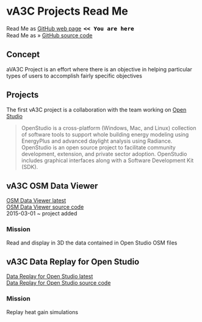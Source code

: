vA3C Projects Read Me
===

Read Me as [GitHub web page]( http://va3c.github.io/projects/ "view the files as apps." ) <input value="<< You are here" size=15 style="font:bold 11pt monospace;border-width:0;" >  
Read Me as &raquo; <a href=https://github.com/va3c/projects/ target=_top title="View files with GitHub" >GitHub source code</a> <scan style=display:none ><< You are here</scan>  


## Concept

aVA3C Project is an effort where there is an objective in helping particular types of users to accomplish fairly specific objectives
 
## Projects

The first vA3C project is a collaboration with the team working on [Open Studio]( https://www.openstudio.net/ )

> OpenStudio is a cross-platform (Windows, Mac, and Linux) collection of software tools to support whole building energy modeling using EnergyPlus and advanced daylight analysis using Radiance.  OpenStudio is an open source project to facilitate community development, extension, and private sector adoption. OpenStudio includes graphical interfaces along with a Software Development Kit (SDK). 


## vA3C OSM Data Viewer

<a href=http://va3c.github.io/projects/osm-data-viewer/latest/ target=_top >OSM Data Viewer latest</a>  
<a href=https://github.com/va3c/projects/tree/gh-pages/osm-data-viewer target=_top >OSM Data Viewer source code</a>  
2015-03-01 ~ project added

### Mission
Read and display in 3D the data contained in Open Studio OSM files

## vA3C Data Replay for Open Studio

<a href=http://va3c.github.io/projects/open-studio-data-display/latest/ target=_top >Data Replay for Open Studio latest</a>  
<a href=https://github.com/va3c/projects/tree/gh-pages/open-studio-data-display  target=_top>Data Replay for Open Studio source code</a>

### Mission
Replay heat gain simulations